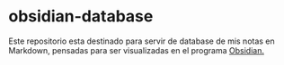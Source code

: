 # obsidian-database
Este repositorio esta destinado para servir de database de mis notas en Markdown, pensadas para ser visualizadas en el programa [Obsidian.](https://obsidian.md/)